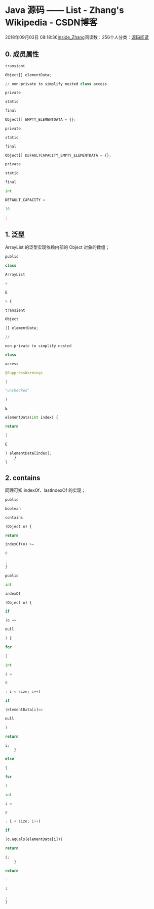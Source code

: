 
# Java 源码 —— List - Zhang's Wikipedia - CSDN博客


2018年09月03日 08:18:36[Inside_Zhang](https://me.csdn.net/lanchunhui)阅读数：256个人分类：[源码阅读](https://blog.csdn.net/lanchunhui/article/category/8002247)



## 0. 成员属性
```python
transient
```
```python
Object[] elementData;
```
```python
// non-private to simplify nested class access
```
```python
private
```
```python
static
```
```python
final
```
```python
Object[] EMPTY_ELEMENTDATA = {};
```
```python
private
```
```python
static
```
```python
final
```
```python
Object[] DEFAULTCAPACITY_EMPTY_ELEMENTDATA = {};
```
```python
private
```
```python
static
```
```python
final
```
```python
int
```
```python
DEFAULT_CAPACITY =
```
```python
10
```
```python
;
```
## 1. 泛型
ArrayList 的泛型实现依赖内部的 Object 对象的数组；
```python
public
```
```python
class
```
```python
ArrayList
```
```python
<
```
```python
E
```
```python
> {
```
```python
transient
```
```python
Object
```
```python
[] elementData;
```
```python
//
```
```python
non-private to simplify nested
```
```python
class
```
```python
access
```
```python
@SuppressWarnings
```
```python
(
```
```python
"unchecked"
```
```python
)
```
```python
E
```
```python
elementData(int index) {
```
```python
return
```
```python
(
```
```python
E
```
```python
) elementData[index];
    }
}
```
## 2. contains
同理可知 indexOf、lastIndexOf 的实现；
```python
public
```
```python
boolean
```
```python
contains
```
```python
(Object o) {
```
```python
return
```
```python
indexOf(o) >=
```
```python
0
```
```python
;
}
```
```python
public
```
```python
int
```
```python
indexOf
```
```python
(Object o) {
```
```python
if
```
```python
(o ==
```
```python
null
```
```python
) {
```
```python
for
```
```python
(
```
```python
int
```
```python
i =
```
```python
0
```
```python
; i < size; i++)
```
```python
if
```
```python
(elementData[i]==
```
```python
null
```
```python
)
```
```python
return
```
```python
i;
    }
```
```python
else
```
```python
{
```
```python
for
```
```python
(
```
```python
int
```
```python
i =
```
```python
0
```
```python
; i < size; i++)
```
```python
if
```
```python
(o.equals(elementData[i]))
```
```python
return
```
```python
i;
    }
```
```python
return
```
```python
-
```
```python
1
```
```python
;
}
```

